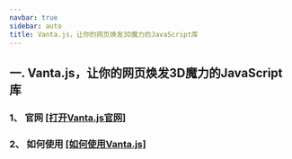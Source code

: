 ```yaml
---
navbar: true
sidebar: auto
title: Vanta.js，让你的网页焕发3D魔力的JavaScript库
---
```


## 一. Vanta.js，让你的网页焕发3D魔力的JavaScript库
### 1、 官网 <a href="https://www.vantajs.com/" title="打开Vanta.js官网" target="_blank">[打开Vanta.js官网]</a>
### 2、 如何使用  <a href="https://blog.csdn.net/weixin_41381554/article/details/134790673" title="如何使用Vanta.js" target="_blank">[如何使用Vanta.js]</a>
